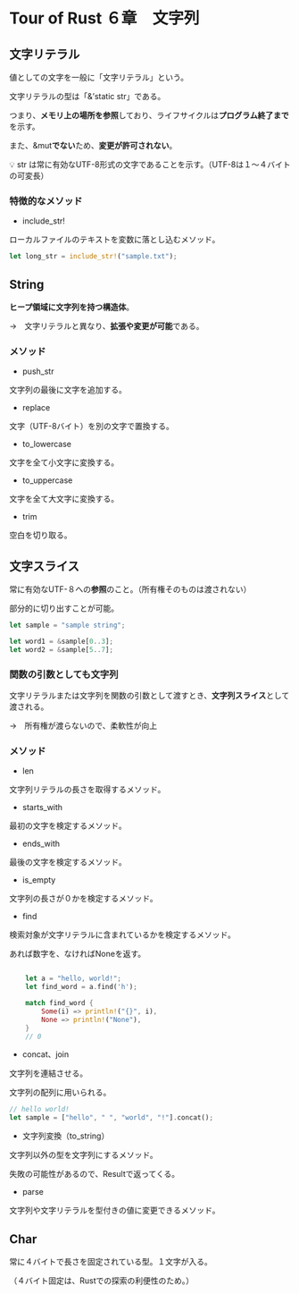 # Tour of Rust ６章　文字列

## 文字リテラル

値としての文字を一般に「文字リテラル」という。

文字リテラルの型は「&’static str」である。

つまり、**メモリ上の場所を参照**しており、ライフサイクルは**プログラム終了まで**を示す。

また、&mut**でない**ため、**変更が許可されない**。

<aside>
💡 str は常に有効なUTF-8形式の文字であることを示す。（UTF-8は１〜４バイトの可変長）

</aside>

### 特徴的なメソッド

- include_str!

ローカルファイルのテキストを変数に落とし込むメソッド。

```rust
let long_str = include_str!("sample.txt");
```

## String

**ヒープ領域に文字列を持つ構造体**。

→　文字リテラルと異なり、**拡張や変更が可能**である。

### メソッド

- push_str

文字列の最後に文字を追加する。

- replace

文字（UTF-8バイト）を別の文字で置換する。

- to_lowercase

文字を全て小文字に変換する。

- to_uppercase

文字を全て大文字に変換する。

- trim

空白を切り取る。

## 文字スライス

常に有効なUTF-８への**参照**のこと。（所有権そのものは渡されない）

部分的に切り出すことが可能。

```rust
let sample = "sample string";

let word1 = &sample[0..3];
let word2 = &sample[5..7];
```

### 関数の引数としても文字列

文字リテラルまたは文字列を関数の引数として渡すとき、**文字列スライス**として渡される。

→　所有権が渡らないので、柔軟性が向上

### メソッド

- len

文字列リテラルの長さを取得するメソッド。

- starts_with

最初の文字を検定するメソッド。

- ends_with

最後の文字を検定するメソッド。

- is_empty

文字列の長さが０かを検定するメソッド。

- find

検索対象が文字リテラルに含まれているかを検定するメソッド。

あれば数字を、なければNoneを返す。

```rust

    let a = "hello, world!";
    let find_word = a.find('h');

    match find_word {
        Some(i) => println!("{}", i),
        None => println!("None"),
    }
    // 0
```

- concat、join

文字列を連結させる。

文字列の配列に用いられる。

```rust
// hello world!
let sample = ["hello", " ", "world", "!"].concat();
```

- 文字列変換（to_string）

文字列以外の型を文字列にするメソッド。

失敗の可能性があるので、Resultで返ってくる。

- parse

文字列や文字リテラルを型付きの値に変更できるメソッド。

## Char

常に４バイトで長さを固定されている型。１文字が入る。

（４バイト固定は、Rustでの探索の利便性のため。）